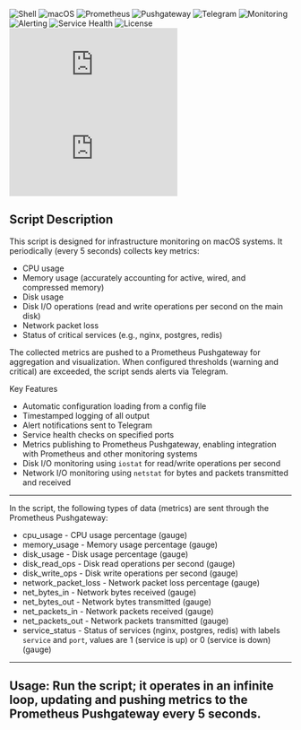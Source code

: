 ![Shell](https://img.shields.io/badge/Shell-zsh-4E9A06?style=flat&logo=gnu-bash&logoColor=white)
![macOS](https://img.shields.io/badge/macOS-000000?style=flat&logo=apple&logoColor=white)
![Prometheus](https://img.shields.io/badge/Prometheus-E6522C?style=flat&logo=prometheus&logoColor=white)
![Pushgateway](https://img.shields.io/badge/Pushgateway-✓-orange)
![Telegram](https://img.shields.io/badge/Telegram-26A5E4?style=flat&logo=telegram&logoColor=white)
![Monitoring](https://img.shields.io/badge/Monitoring-✓-brightgreen)
![Alerting](https://img.shields.io/badge/Alerting-✓-red)
![Service Health](https://img.shields.io/badge/Service%20Health-✓-blue)
![License](https://img.shields.io/badge/license-MIT-green.svg)
![Repo Size](https://img.shields.io/github/repo-size/VioletSoul/infra_monitor.sh)
![Code Size](https://img.shields.io/github/languages/code-size/VioletSoul/infra_monitor.sh)

Script Description
------------------
This script is designed for infrastructure monitoring on macOS systems. It periodically (every 5 seconds) collects key metrics:
  - CPU usage
  - Memory usage (accurately accounting for active, wired, and compressed memory)
  - Disk usage
  - Disk I/O operations (read and write operations per second on the main disk)
  - Network packet loss
  - Status of critical services (e.g., nginx, postgres, redis)

The collected metrics are pushed to a Prometheus Pushgateway for aggregation and visualization.
When configured thresholds (warning and critical) are exceeded, the script sends alerts via Telegram.

Key Features
 - Automatic configuration loading from a config file
 - Timestamped logging of all output
 - Alert notifications sent to Telegram
 - Service health checks on specified ports
 - Metrics publishing to Prometheus Pushgateway, enabling integration with Prometheus and other monitoring systems
 - Disk I/O monitoring using `iostat` for read/write operations per second
 - Network I/O monitoring using `netstat` for bytes and packets transmitted and received
------------------
In the script, the following types of data (metrics) are sent through the Prometheus Pushgateway:
  - cpu_usage - CPU usage percentage (gauge)
  - memory_usage - Memory usage percentage (gauge)
  - disk_usage - Disk usage percentage (gauge)
  - disk_read_ops - Disk read operations per second (gauge)
  - disk_write_ops - Disk write operations per second (gauge)
  - network_packet_loss - Network packet loss percentage (gauge)
  - net_bytes_in - Network bytes received (gauge)
  - net_bytes_out - Network bytes transmitted (gauge)
  - net_packets_in - Network packets received (gauge)
  - net_packets_out - Network packets transmitted (gauge)
  - service_status - Status of services (nginx, postgres, redis) with labels `service` and `port`, values are 1 (service is up) or 0 (service is down) (gauge)
__________________
Usage: 
Run the script; it operates in an infinite loop, updating and pushing metrics to the Prometheus Pushgateway every 5 seconds.
------------------
